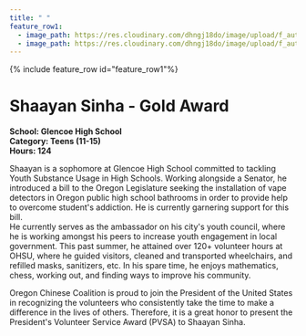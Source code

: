```yaml
---
title: " "
feature_row1:
  - image_path: https://res.cloudinary.com/dhngj18do/image/upload/f_auto,q_auto/v1/images/pvsa/2024_Shaayan_Sinha
  - image_path: https://res.cloudinary.com/dhngj18do/image/upload/f_auto,q_auto/v1/images/activities/year_2024
---
```


{% include feature_row id="feature_row1"%}

# Shaayan Sinha - Gold Award

**School: Glencoe High School**  
**Category: Teens (11-15)**  
**Hours: 124**  

Shaayan is a sophomore at Glencoe High School committed to tackling Youth Substance Usage in High Schools. Working alongside a Senator, he introduced a bill to the Oregon Legislature seeking the installation of vape detectors in Oregon public high school bathrooms in order to provide help to overcome student's addiction. He is currently garnering support for this bill.  
He currently serves as the ambassador on his city's youth council, where he is working amongst his peers to increase youth engagement in local government. This past summer, he attained over 120+ volunteer hours at OHSU, where he guided visitors, cleaned and transported wheelchairs, and refilled masks, sanitizers, etc. 
In his spare time, he enjoys mathematics, chess, working out, and finding ways to improve his community.

Oregon Chinese Coalition is proud to join the President of the United States in recognizing the volunteers who consistently take the time to make a difference in the lives of others. Therefore, it is a great honor to present the President's Volunteer Service Award (PVSA) to Shaayan Sinha.
